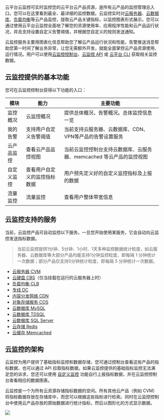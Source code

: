 云平台云监控可实时监控您的云平台云产品资源，是所有云产品的监控管理总入口。您可以在这里看到最全、最详细的监控数据。云监控实时对[云服务器](http://tce.fsphere.cn/product/cvm.html)、[云数据库](http://tce.fsphere.cn/product/cdb-overview.html)、[负载均衡](http://tce.fsphere.cn/product/clb.html)等云产品监控，提取云产品关键指标，以监控图表形式展示。您可以通过使用云平台云监控全面地了解您的资源使用率、应用程序性能和云产品运行状况，并且支持设置自定义告警阈值，并根据您自定义的规则发送通知。

云监控服务主要用图表化信息帮助您了解云产品运行状况和性能，告警推送消息帮助您第一时间了解业务异常，让您无需额外开发，就能全面掌控云产品资源使用、运行情况。用户可以使用[云监控控制台](http://console.tce.fsphere.cn/monitor/overview)、[云监控 API](http://tce.fsphere.cn/doc/api/405) 或 [云平台 CLI](http://tce.fsphere.cn/doc/product/440) 获取相关监控数据。

## 云监控提供的基本功能
您可在云监控控制台获得以下功能的入口：

| 模块    | 能力             | 主要功能                                    |
| ----- | -------------- | --------------------------------------- |
| 监控概况  | 云监控概况          | 提供总体概况，告警概况。总体监控信息一览                    |
| 我的告警  | 支持用户自定义告警阈值    | 当前支持云服务器、云数据库、CDN、VPN等产品的告警设置服务         |
| 云产品监控 | 查看云产品监控视图      | 当前云监控控制台支持云数据库、云服务器、memcached 等云产品的监控视图 |
| 自定义监控 | 查看用户自定义的监控指标数据 | 用户预先定义好的自定义监控指标及上报的数据                   |
| 流量监控  | 流量监控           | 查看用户整体带宽信息                              |

## 云监控支持的服务
当前，云监控产品可自动监控以下服务。一旦您开始使用某服务，它会自动向云监控发送指标数据。

> 当前云监控提供1分钟、5分钟、1小时、1天多种监控数据统计粒度，如云服务器、云数据库等大部分产品均能支持1分钟监控粒度，即每隔 1 分钟统计一次数据；部分产品仅支持5分钟统计粒度，即每隔 5 分钟统计一次数据。

- [云服务器 CVM](http://tce.fsphere.cn/doc/product/213)
- [云硬盘 CBS](http://tce.fsphere.cn/doc/product/362)（仅当挂载在运行的云服务器上时）
- [负载均衡 CLB](http://tce.fsphere.cn/doc/product/214)
- [专线 DC](http://tce.fsphere.cn/doc/product/216)
- [内容分发网络 CDN](http://tce.fsphere.cn/doc/product/228)
- [对象存储服务 COS](http://tce.fsphere.cn/document/product/436)
- [云数据库 MySQL](http://tce.fsphere.cn/doc/product/236)
- [云数据库 TDSQL](http://tce.fsphere.cn/doc/product/237)
- [云数据库 SQL Server](http://tce.fsphere.cn/doc/product/238)
- [云存储 Redis](http://tce.fsphere.cn/doc/product/239)
- [云缓存 Memcached](http://tce.fsphere.cn/doc/product/241)

## 云监控的架构
云监控为用户提供了基础指标监控和数据存储，您可通过控制台查看这些产品的指标数据，也可以通过 API 拉取指标数据。如果云监控提供的基础指标监控无法满足您的诉求，您还可以使用 [自定义监控](http://tce.fsphere.cn/doc/product/397) 功能自行上报指标数据，并在云监控控制台查看相应的数据图表。

云监控是一个为所有云资源存储指标数据的空间。所有其他云产品（例如 CVM）将指标数据存放在存储库中，而您可以根据这些指标进行检索。同时在云监控控制台中使用云产品存放的原始数据进行统计指标，然后以图形化的方式显示数据。

![](http://imgcache.tce.fsphere.cn/image/mc.qcloudimg.com/static/img/e17600ac6f357ce818470a179fde9aca/image.png)
